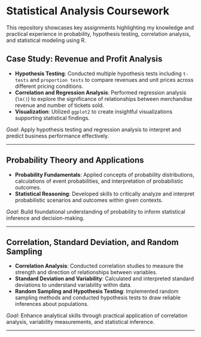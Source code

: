 # Statistical Analysis Coursework

This repository showcases key assignments highlighting my knowledge and practical experience in probability, hypothesis testing, correlation analysis, and statistical modeling using R.

## Case Study: Revenue and Profit Analysis

- **Hypothesis Testing**: Conducted multiple hypothesis tests including `t-tests` and `proportion tests` to compare revenues and unit prices across different pricing conditions.
- **Correlation and Regression Analysis**: Performed regression analysis (`lm()`) to explore the significance of relationships between merchandise revenue and number of tickets sold.
- **Visualization**: Utilized `ggplot2` to create insightful visualizations supporting statistical findings.

*Goal*: Apply hypothesis testing and regression analysis to interpret and predict business performance effectively.

---

## Probability Theory and Applications

- **Probability Fundamentals**: Applied concepts of probability distributions, calculations of event probabilities, and interpretation of probabilistic outcomes.
- **Statistical Reasoning**: Developed skills to critically analyze and interpret probabilistic scenarios and outcomes within given contexts.

*Goal*: Build foundational understanding of probability to inform statistical inference and decision-making.

---

## Correlation, Standard Deviation, and Random Sampling

- **Correlation Analysis**: Conducted correlation studies to measure the strength and direction of relationships between variables.
- **Standard Deviation and Variability**: Calculated and interpreted standard deviations to understand variability within data.
- **Random Sampling and Hypothesis Testing**: Implemented random sampling methods and conducted hypothesis tests to draw reliable inferences about populations.

*Goal*: Enhance analytical skills through practical application of correlation analysis, variability measurements, and statistical inference.

---
